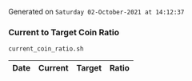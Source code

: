 Generated on `Saturday 02-October-2021 at 14:12:37`

### Current to Target Coin Ratio
`current_coin_ratio.sh`

Date|Current|Target|Ratio
---|---|---|---
